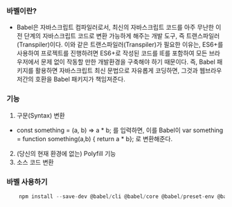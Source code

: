 ### 바벨이란?
- Babel은 자바스크립트 컴파일러로서, 최신의 자바스크립트 코드를 아주 무난한 이전 단계의 자바스크립트 코드로 변환 가능하게 해주는 개발 도구,  즉 트랜스파일러(Transpiler)이다. 이와 같은 트랜스파일러(Transpiler)가 필요한 이유는, ES6+를 사용하여 프로젝트를 진행하려면 ES6+로 작성된 코드를 IE를 포함하여 모든 브라우저에서 문제 없이 작동할 만한 개발환경을 구축해야 하기 때문이다. 즉, Babel 패키지를 활용하면 자바스크립트 최신 문법으로 자유롭게 코딩하면, 그것과 웹브라우저간의 호환을 Babel 패키지가 책임져준다.   

### 기능
1. 구문(Syntax) 변환
- const something = (a, b) => a * b; 를 입력하면, 이를 Babel이 var something = function something(a,b) { return a * b}; 로 변환해준다. 
2. (당신의 현재 환경에 없는) Polyfill 기능 
3. 소스 코드 변환



### 바벨 사용하기
~~~ javascript
    npm install --save-dev @babel/cli @babel/core @babel/preset-env @babel/preset-stage-2
~~~